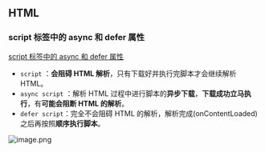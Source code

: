 ## HTML

### script 标签中的 async 和 defer 属性

[script 标签中的 async 和 defer 属性](https://juejin.cn/post/6894629999215640583)

- `script` ：**会阻碍 HTML 解析**，只有下载好并执行完脚本才会继续解析 HTML。
- `async script` ：解析 HTML 过程中进行脚本的**异步下载**，**下载成功立马执行**，有**可能会阻断 HTML 的解析**。
- `defer script`：完全不会阻碍 HTML 的解析，解析完成(onContentLoaded)之后再按照**顺序执行脚本**。

![image.png](https://p3-juejin.byteimg.com/tos-cn-i-k3u1fbpfcp/8ea091aed8364b88a653a13c4845a824~tplv-k3u1fbpfcp-zoom-in-crop-mark:1512:0:0:0.awebp)

## 

### 